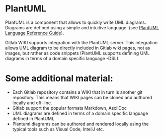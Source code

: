 # PlantUML

PlantUML is a component that allows to quickly write UML diagrams.
Diagrams are defined using a simple and intuitive language. (see [PlantUML Language Reference Guide](http://plantuml.com/PlantUML_Language_Reference_Guide.pdf)).

Gitlab WIKI supports integration with the PlantUML server. 
This integration allows UML diagram to be directly included in Gitlab wiki pages, not as images, but rather as code snippets (PlantUML supports defining UML diagrams in terms of a domain specific language -DSL).


# Some additional material:
* Each Gitlab repository contains a WIKI that in turn is another git repository. This means that WIKI pages can be cloned and authored locally and off-line.
* Gitlab support the popular formats Markdown, AsciiDoc
* UML diagrams are defined in terms of a domain specific language defined in PlantUML
* Plantuml diagrams can be authored and rendered locally using the typical tools such as Visual Code, InteliJ etc.
